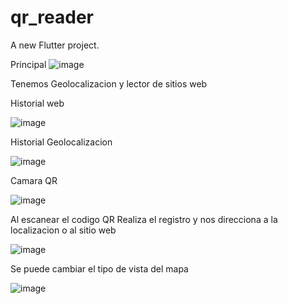 # qr_reader

A new Flutter project.


Principal
![image](https://user-images.githubusercontent.com/56771357/220956720-35881a50-daf2-4468-a21c-d9d8d785b4c4.png)

Tenemos Geolocalizacion y lector de sitios web

Historial web

![image](https://user-images.githubusercontent.com/56771357/220956977-47659425-4dd1-4545-8c22-e3eb1235fb55.png)

Historial Geolocalizacion

![image](https://user-images.githubusercontent.com/56771357/220957395-53a0c03c-2943-4bae-838b-ce2ec7a360fb.png)

Camara QR

![image](https://user-images.githubusercontent.com/56771357/220960938-36607bb8-9046-42d9-9ea0-1ad82353e3d9.png)


Al escanear el codigo QR Realiza el registro y nos direcciona a la localizacion o al sitio web

![image](https://user-images.githubusercontent.com/56771357/220962462-f472e31d-d746-4a46-b639-54882c0c971a.png)

Se puede cambiar el tipo de vista del mapa

![image](https://user-images.githubusercontent.com/56771357/220962755-d6b0c7aa-995f-409b-994a-71411f4a148b.png)


